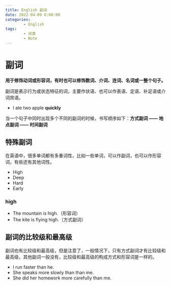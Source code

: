 ```yaml
---
title: English 副词
date: 2022-04-09 6:00:00
categories:
        - English
tags:
        - 词类
        - Note
---
```


# 副词

**用于修饰动词或形容词，有时也可以修饰数词、介词、连词、名词或一整个句子。**

副词是表示行为或状态特征的词，主要作状语、也可以作表语、定语、补足语或介词宾语。

- I ate two apple **quickly**

当一个句子中同时出现多个不同的副词的时候，书写顺序如下：**方式副词 —— 地点副词 —— 时间副词**

## 特殊副词

在英语中，很多单词都有多重词性，比如一些单词，可以作副词，也可以作形容词，有些还有其他词性。

- High
- Deep
- Hard
- Early

### high

- The mountain is high.（形容词）
- The kite is flying high.（方式副词）

## 副词的比较级和最高级

副词也有比较级和最高级，但是注意了，一般情况下，只有方式副词才有比较级和最高级，其他副词一般没有，比较级和最高级的构成方式和形容词是一样的。

- I run faster than he.
- She speaks more slowly than than me.
- She did her homework more carefully than me.
